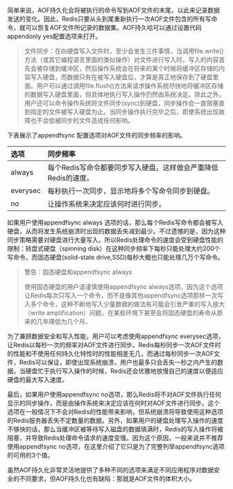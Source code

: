 简单来说，AOF持久化会将被执行的命令写到AOF文件的末尾，以此来记录数据发送的变化。因此，Redis只要从头到尾重新执行一次AOF文件包含的所有写命令，就可以恢复AOF文件所记录的数据集。AOF持久哈可以通过设置代码appendonly yes配置选项来打开。

> 文件同步：在向硬盘写入文件时，至少会发生三件事情，当调用file.write\(\)方法（或其它编程语言里面的类似操作）对文件进行写入时，写入的内容首先会被存储到缓冲区，然后操作系统会在将来的某个时候将缓冲区存储的内容写入硬盘，而数据只有在被写入硬盘后，才算是真正地保存到了硬盘里面。用户可以通过调用file.flush\(\)方法来请求操作系统尽快地将缓冲区存储的数据写入硬盘里面，但具体地执行写入操作仍然由系统决定。除此之外，用户还可以命令操作系统将文件同步\(sync\)到硬盘，同步操作会一直阻塞直到指定的文件被写入硬盘为止。当同步操作执行完毕之后，即使系统出现故障也不会低被同步的文件造成任何影响。

下表展示了appendfsync 配置选项对AOF文件的同步频率的影响。

| 选项 | 同步频率 |
| :--- | :--- |
| always | 每个Redis写命令都要同步写入硬盘。这样做会严重降低Redis的速度。 |
| everysec | 每秒执行一次同步，显示地将多个写命令同步到硬盘。 |
| no | 让操作系统来决定应该何时进行同步。 |

如果用户使用appendfsync always 选项的话，那么每个Redis写命令都会被写入硬盘，从而将发生系统崩溃时出现的数据丢失减到最少。不过遗憾的是，因为这种同步策略需要对硬盘进行大量写入，所以Redis处理命令的速度会受到硬盘性能的限制：转盘式硬盘（spinning disk）在这种同步频率下每秒只能处理大约200个写命令，而固态硬盘\(solid-state drive,SSD\)每秒大概也只能处理几万个写命令。

> 警告：固态硬盘和appendfsync always
>
> 使用固态硬盘的用户请谨慎使用appendfsync always选项，因为这个选项让Redis每次只写入一个命令，而不是像其他appendfsync选项那样一次写入多个命令，这种不断地写入少量数据的做法有可能会引发严重的写入放大（write amplification）问题，在某些环境下甚至会将固态硬盘的寿命从原来的几年降低为几个月。

为了兼顾数据安全和写入性能，用户可以考虑使用appendfsync everysec选项，让Redis以每秒一次的频率对AOF文件进行同步。Redis每秒同步一次AOF文件时的性能和不使用任何持久化特性时的性能相差无几，而通过每秒同步一次AOF文件，Redis可以保证，即使出现系统崩溃，用户也最多只会丢失一秒之内产生的数据。当硬盘忙于执行写入操作的时候，Redis还会优雅地放慢自己的速度以便适应硬盘的最大写入速度。

最后，如果用户使用appendfsync no选项，那么Redis将不对AOF文件执行任何显示的同步操作，而是由操作系统来决定应该在何时对AOF文件进行同步。这个选项在一般情况下不会对Redis的性能带来影响，但系统崩溃将导致使用这种选项的Redis服务器丢失不定数量的数据。另外，如果用户的硬盘处理写入操作的速度不够快的话，那么当缓冲区被等待写入磁盘的数据填满时，Redis的写入操作将被阻塞，并导致Redis处理命令请求的速度变慢。因为这个原因，一般来说并不推荐使用appendfsync no选项，在这里介绍了它只是为了完整列举appendfsync选项的可用的3个值。

虽然AOF持久化非常灵活地提供了多种不同的选项来满足不同应用程序对数据安全的不同要求，但AOF持久化也有缺陷：那就是AOF文件的体积大小。

